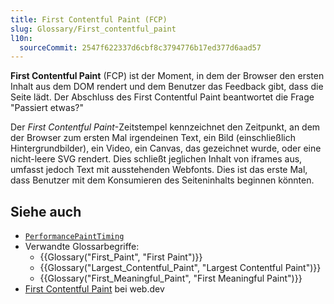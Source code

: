 ```yaml
---
title: First Contentful Paint (FCP)
slug: Glossary/First_contentful_paint
l10n:
  sourceCommit: 2547f622337d6cbf8c3794776b17ed377d6aad57
---
```


**First Contentful Paint** (FCP) ist der Moment, in dem der Browser den ersten Inhalt aus dem DOM rendert und dem Benutzer das Feedback gibt, dass die Seite lädt. Der Abschluss des First Contentful Paint beantwortet die Frage "Passiert etwas?"

Der _First Contentful Paint_-Zeitstempel kennzeichnet den Zeitpunkt, an dem der Browser zum ersten Mal irgendeinen Text, ein Bild (einschließlich Hintergrundbilder), ein Video, ein Canvas, das gezeichnet wurde, oder eine nicht-leere SVG rendert. Dies schließt jeglichen Inhalt von iframes aus, umfasst jedoch Text mit ausstehenden Webfonts. Dies ist das erste Mal, dass Benutzer mit dem Konsumieren des Seiteninhalts beginnen könnten.

## Siehe auch

- [`PerformancePaintTiming`](/de/docs/Web/API/PerformancePaintTiming)
- Verwandte Glossarbegriffe:
  - {{Glossary("First_Paint", "First Paint")}}
  - {{Glossary("Largest_Contentful_Paint", "Largest Contentful Paint")}}
  - {{Glossary("First_Meaningful_Paint", "First Meaningful Paint")}}
- [First Contentful Paint](https://web.dev/articles/fcp) bei web.dev
